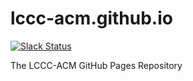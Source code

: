 # lccc-acm.github.io
[![Slack Status](https://utoledo-sunlab-slackin.herokuapp.com/badge.svg)](https://utoledo-sunlab-slackin.herokuapp.com/)

The LCCC-ACM GitHub Pages Repository

